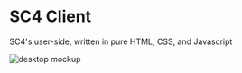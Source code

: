 # SC4 Client
SC4's user-side, written in pure HTML, CSS, and Javascript

![desktop mockup](https://github.com/Scratch-Client-4/client/raw/master/assets/sc4-desktop.png)
